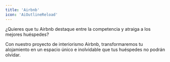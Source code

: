 ```yaml
---
title: 'Airbnb'
icon: 'AiOutlineReload'
---
```


¿Quieres que tu Airbnb destaque entre la competencia y atraiga a los mejores huéspedes?  


Con nuestro proyecto de interiorismo Airbnb, transformaremos tu alojamiento en un espacio único e inolvidable que tus huéspedes no podrán olvidar.